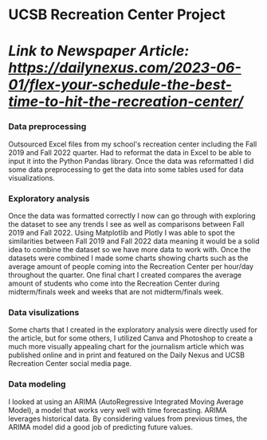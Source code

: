 # UCSB Recreation Center Project

# *Link to Newspaper Article: https://dailynexus.com/2023-06-01/flex-your-schedule-the-best-time-to-hit-the-recreation-center/*

### Data preprocessing
Outsourced Excel files from my school's recreation center including the Fall 2019 and Fall 2022 quarter. Had to reformat the data in Excel to be able to input it into the Python Pandas library. Once the data was reformatted I did some data preprocessing to get the data into some tables used for data visualizations. 

 ### Exploratory analysis
Once the data was formatted correctly I now can go through with exploring the dataset to see any trends I see as well as comparisons between Fall 2019 and Fall 2022. Using Matplotlib and Plotly I was able to spot the similarities between Fall 2019 and Fall 2022 data meaning it would be a solid idea to combine the dataset so we have more data to work with. Once the datasets were combined I made some charts showing charts such as the average amount of people coming into the Recreation Center per hour/day throughout the quarter. One final chart I created compares the average amount of students who come into the Recreation Center during midterm/finals week and weeks that are not midterm/finals week.

 ### Data visulizations
 Some charts that I created in the exploratory analysis were directly used for the article, but for some others, I utilized Canva and Photoshop to create a much more visually appealing chart for the journalism article which was published online and in print and featured on the Daily Nexus and UCSB Recreation Center social media page.

### Data modeling
I looked at using an ARIMA (AutoRegressive Integrated Moving Average Model), a model that works very well with time forecasting. ARIMA leverages historical data. By considering values from previous times, the ARIMA model did a good job of predicting future values. 

